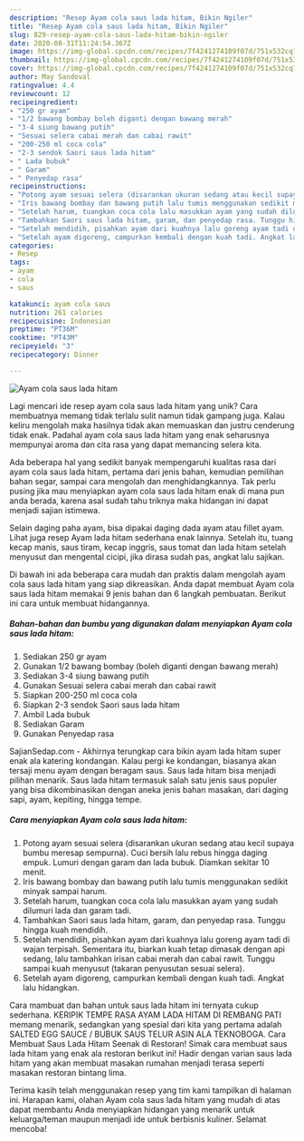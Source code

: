 ```yaml
---
description: "Resep Ayam cola saus lada hitam, Bikin Ngiler"
title: "Resep Ayam cola saus lada hitam, Bikin Ngiler"
slug: 829-resep-ayam-cola-saus-lada-hitam-bikin-ngiler
date: 2020-08-31T11:24:54.367Z
image: https://img-global.cpcdn.com/recipes/7f4241274109f07d/751x532cq70/ayam-cola-saus-lada-hitam-foto-resep-utama.jpg
thumbnail: https://img-global.cpcdn.com/recipes/7f4241274109f07d/751x532cq70/ayam-cola-saus-lada-hitam-foto-resep-utama.jpg
cover: https://img-global.cpcdn.com/recipes/7f4241274109f07d/751x532cq70/ayam-cola-saus-lada-hitam-foto-resep-utama.jpg
author: May Sandoval
ratingvalue: 4.4
reviewcount: 12
recipeingredient:
- "250 gr ayam"
- "1/2 bawang bombay boleh diganti dengan bawang merah"
- "3-4 siung bawang putih"
- "Sesuai selera cabai merah dan cabai rawit"
- "200-250 ml coca cola"
- "2-3 sendok Saori saus lada hitam"
- " Lada bubuk"
- " Garam"
- " Penyedap rasa"
recipeinstructions:
- "Potong ayam sesuai selera (disarankan ukuran sedang atau kecil supaya bumbu meresap sempurna). Cuci bersih lalu rebus hingga daging empuk. Lumuri dengan garam dan lada bubuk. Diamkan sekitar 10 menit."
- "Iris bawang bombay dan bawang putih lalu tumis menggunakan sedikit minyak sampai harum."
- "Setelah harum, tuangkan coca cola lalu masukkan ayam yang sudah dilumuri lada dan garam tadi."
- "Tambahkan Saori saus lada hitam, garam, dan penyedap rasa. Tunggu hingga kuah mendidih."
- "Setelah mendidih, pisahkan ayam dari kuahnya lalu goreng ayam tadi di wajan terpisah. Sementara itu, biarkan kuah tetap dimasak dengan api sedang, lalu tambahkan irisan cabai merah dan cabai rawit. Tunggu sampai kuah menyusut (takaran penyusutan sesuai selera)."
- "Setelah ayam digoreng, campurkan kembali dengan kuah tadi. Angkat lalu hidangkan."
categories:
- Resep
tags:
- ayam
- cola
- saus

katakunci: ayam cola saus 
nutrition: 261 calories
recipecuisine: Indonesian
preptime: "PT36M"
cooktime: "PT43M"
recipeyield: "3"
recipecategory: Dinner

---
```



![Ayam cola saus lada hitam](https://img-global.cpcdn.com/recipes/7f4241274109f07d/751x532cq70/ayam-cola-saus-lada-hitam-foto-resep-utama.jpg)

Lagi mencari ide resep ayam cola saus lada hitam yang unik? Cara membuatnya memang tidak terlalu sulit namun tidak gampang juga. Kalau keliru mengolah maka hasilnya tidak akan memuaskan dan justru cenderung tidak enak. Padahal ayam cola saus lada hitam yang enak seharusnya mempunyai aroma dan cita rasa yang dapat memancing selera kita.

Ada beberapa hal yang sedikit banyak mempengaruhi kualitas rasa dari ayam cola saus lada hitam, pertama dari jenis bahan, kemudian pemilihan bahan segar, sampai cara mengolah dan menghidangkannya. Tak perlu pusing jika mau menyiapkan ayam cola saus lada hitam enak di mana pun anda berada, karena asal sudah tahu triknya maka hidangan ini dapat menjadi sajian istimewa.

Selain daging paha ayam, bisa dipakai daging dada ayam atau fillet ayam. Lihat juga resep Ayam lada hitam sederhana enak lainnya. Setelah itu, tuang kecap manis, saus tiram, kecap inggris, saus tomat dan lada hitam setelah menyusut dan mengental cicipi, jika dirasa sudah pas, angkat lalu sajikan.


Di bawah ini ada beberapa cara mudah dan praktis dalam mengolah ayam cola saus lada hitam yang siap dikreasikan. Anda dapat membuat Ayam cola saus lada hitam memakai 9 jenis bahan dan 6 langkah pembuatan. Berikut ini cara untuk membuat hidangannya.

<!--inarticleads1-->

##### Bahan-bahan dan bumbu yang digunakan dalam menyiapkan Ayam cola saus lada hitam:

1. Sediakan 250 gr ayam
1. Gunakan 1/2 bawang bombay (boleh diganti dengan bawang merah)
1. Sediakan 3-4 siung bawang putih
1. Gunakan Sesuai selera cabai merah dan cabai rawit
1. Siapkan 200-250 ml coca cola
1. Siapkan 2-3 sendok Saori saus lada hitam
1. Ambil  Lada bubuk
1. Sediakan  Garam
1. Gunakan  Penyedap rasa


SajianSedap.com - Akhirnya terungkap cara bikin ayam lada hitam super enak ala katering kondangan. Kalau pergi ke kondangan, biasanya akan tersaji menu ayam dengan beragam saus. Saus lada hitam bisa menjadi pilihan menarik. Saus lada hitam termasuk salah satu jenis saus populer yang bisa dikombinasikan dengan aneka jenis bahan masakan, dari daging sapi, ayam, kepiting, hingga tempe. 

<!--inarticleads2-->

##### Cara menyiapkan Ayam cola saus lada hitam:

1. Potong ayam sesuai selera (disarankan ukuran sedang atau kecil supaya bumbu meresap sempurna). Cuci bersih lalu rebus hingga daging empuk. Lumuri dengan garam dan lada bubuk. Diamkan sekitar 10 menit.
1. Iris bawang bombay dan bawang putih lalu tumis menggunakan sedikit minyak sampai harum.
1. Setelah harum, tuangkan coca cola lalu masukkan ayam yang sudah dilumuri lada dan garam tadi.
1. Tambahkan Saori saus lada hitam, garam, dan penyedap rasa. Tunggu hingga kuah mendidih.
1. Setelah mendidih, pisahkan ayam dari kuahnya lalu goreng ayam tadi di wajan terpisah. Sementara itu, biarkan kuah tetap dimasak dengan api sedang, lalu tambahkan irisan cabai merah dan cabai rawit. Tunggu sampai kuah menyusut (takaran penyusutan sesuai selera).
1. Setelah ayam digoreng, campurkan kembali dengan kuah tadi. Angkat lalu hidangkan.


Cara mambuat dan bahan untuk saus lada hitam ini ternyata cukup sederhana. KERIPIK TEMPE RASA AYAM LADA HITAM DI REMBANG PATI memang menarik, sedangkan yang spesial dari kita yang pertama adalah SALTED EGG SAUCE / BUBUK SAUS TELUR ASIN ALA TEKNOBOGA. Cara Membuat Saus Lada Hitam Seenak di Restoran! Simak cara membuat saus lada hitam yang enak ala restoran berikut ini! Hadir dengan varian saus lada hitam yang akan membuat masakan rumahan menjadi terasa seperti masakan restoran bintang lima. 

Terima kasih telah menggunakan resep yang tim kami tampilkan di halaman ini. Harapan kami, olahan Ayam cola saus lada hitam yang mudah di atas dapat membantu Anda menyiapkan hidangan yang menarik untuk keluarga/teman maupun menjadi ide untuk berbisnis kuliner. Selamat mencoba!
